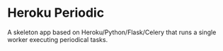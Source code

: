 Heroku Periodic
===============

A skeleton app based on Heroku/Python/Flask/Celery that runs a single worker executing periodical tasks.

